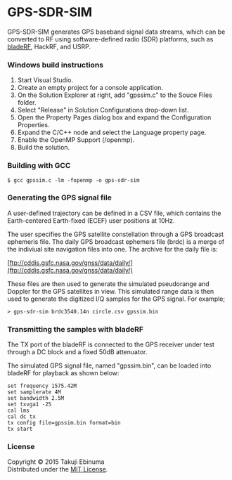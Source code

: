 # GPS-SDR-SIM

GPS-SDR-SIM generates GPS baseband signal data streams, which can be converted 
to RF using software-defined radio (SDR) platforms, such as 
[bladeRF](http://nuand.com/), HackRF, and USRP.

### Windows build instructions

1. Start Visual Studio.
2. Create an empty project for a console application.
3. On the Solution Explorer at right, add "gpssim.c" to the Souce Files folder.
4. Select "Release" in Solution Configurations drop-down list.
5. Open the Property Pages dialog box and expand the Configuration Properties.
6. Expand the C/C++ node and select the Language property page.
7. Enable the OpenMP Support (/openmp).
8. Build the solution.

### Building with GCC

```
$ gcc gpssim.c -lm -fopenmp -o gps-sdr-sim
```

### Generating the GPS signal file

A user-defined trajectory can be defined in a CSV file, which contains 
the Earth-centered Earth-fixed (ECEF) user positions at 10Hz.

The user specifies the GPS satellite constellation through a GPS broadcast 
ephemeris file. The daily GPS broadcast ephemers file (brdc) is a merge of the
indiviual site navigation files into one. The archive for the daily file is:

[ftp://cddis.gsfc.nasa.gov/gnss/data/daily/](ftp://cddis.gsfc.nasa.gov/gnss/data/daily/)

These files are then used to generate the simulated pseudorange and
Doppler for the GPS satellites in view. This simulated range data is 
then used to generate the digitized I/Q samples for the GPS signal.
For example;

```
> gps-sdr-sim brdc3540.14n circle.csv gpssim.bin
```

### Transmitting the samples with bladeRF

The TX port of the bladeRF is connected to the GPS receiver under
test through a DC block and a fixed 50dB attenuator.

The simulated GPS signal file, named "gpssim.bin", can be loaded
into bladeRF for playback as shown below:

```
set frequency 1575.42M
set samplerate 4M
set bandwidth 2.5M
set txvga1 -25
cal lms
cal dc tx
tx config file=gpssim.bin format=bin
tx start
```

### License

Copyright &copy; 2015 Takuji Ebinuma  
Distributed under the [MIT License](http://www.opensource.org/licenses/mit-license.php).
